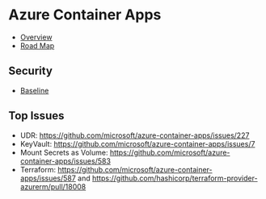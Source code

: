 # Azure Container Apps
* [Overview](https://learn.microsoft.com/en-us/azure/container-apps/overview)
* [Road Map](https://github.com/microsoft/azure-container-apps/projects?query=is%3Aopen)

## Security 
* [Baseline](https://learn.microsoft.com/en-us/security/benchmark/azure/baselines/azure-container-apps-security-baseline)

## Top Issues
* UDR: https://github.com/microsoft/azure-container-apps/issues/227
* KeyVault: https://github.com/microsoft/azure-container-apps/issues/7
* Mount Secrets as Volume: https://github.com/microsoft/azure-container-apps/issues/583
* Terraform: https://github.com/microsoft/azure-container-apps/issues/587 and https://github.com/hashicorp/terraform-provider-azurerm/pull/18008
